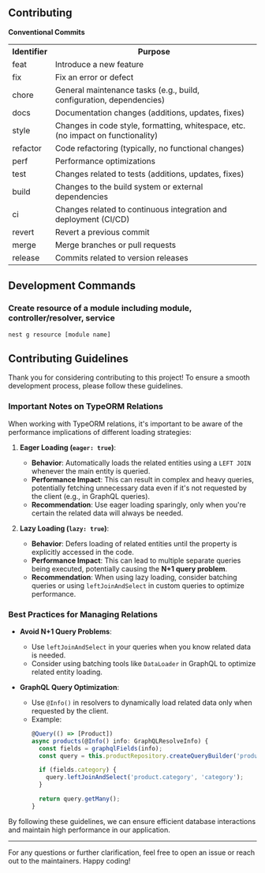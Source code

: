 ## Contributing


**Conventional Commits**
<table>
  <tr>
    <th>Identifier</th>
    <th>Purpose</th>
  </tr>
  <tr>
    <td>feat</td>
    <td>Introduce a new feature</td>
  </tr>
  <tr>
    <td>fix</td>
    <td>Fix an error or defect</td>
  </tr>
  <tr>
    <td>chore</td>
    <td>General maintenance tasks (e.g., build, configuration, dependencies)</td>
  </tr>
  <tr>
    <td>docs</td>
    <td>Documentation changes (additions, updates, fixes)</td>
  </tr>
  <tr>
    <td>style</td>
    <td>Changes in code style, formatting, whitespace, etc. (no impact on functionality)</td>
  </tr>
  <tr>
    <td>refactor</td>
    <td>Code refactoring (typically, no functional changes)</td>
  </tr>
  <tr>
    <td>perf</td>
    <td>Performance optimizations</td>
  </tr>
  <tr>
    <td>test</td>
    <td>Changes related to tests (additions, updates, fixes)</td>
  </tr>
  <tr>
    <td>build</td>
    <td>Changes to the build system or external dependencies</td>
  </tr>
  <tr>
    <td>ci</td>
    <td>Changes related to continuous integration and deployment (CI/CD)</td>
  </tr>
  <tr>
    <td>revert</td>
    <td>Revert a previous commit</td>
  </tr>
  <tr>
    <td>merge</td>
    <td>Merge branches or pull requests</td>
  </tr>
  <tr>
    <td>release</td>
    <td>Commits related to version releases</td>
  </tr>
</table>

## Development Commands

### Create resource of a module including module, controller/resolver, service
```shell
nest g resource [module name]
```



## Contributing Guidelines

Thank you for considering contributing to this project! To ensure a smooth development process, please follow these guidelines.

### Important Notes on TypeORM Relations

When working with TypeORM relations, it's important to be aware of the performance implications of different loading strategies:

1. **Eager Loading (`eager: true`)**:
    - **Behavior**: Automatically loads the related entities using a `LEFT JOIN` whenever the main entity is queried.
    - **Performance Impact**: This can result in complex and heavy queries, potentially fetching unnecessary data even if it's not requested by the client (e.g., in GraphQL queries).
    - **Recommendation**: Use eager loading sparingly, only when you're certain the related data will always be needed.

2. **Lazy Loading (`lazy: true`)**:
    - **Behavior**: Defers loading of related entities until the property is explicitly accessed in the code.
    - **Performance Impact**: This can lead to multiple separate queries being executed, potentially causing the **N+1 query problem**.
    - **Recommendation**: When using lazy loading, consider batching queries or using `leftJoinAndSelect` in custom queries to optimize performance.

### Best Practices for Managing Relations

- **Avoid N+1 Query Problems**:
    - Use `leftJoinAndSelect` in your queries when you know related data is needed.
    - Consider using batching tools like `DataLoader` in GraphQL to optimize related entity loading.

- **GraphQL Query Optimization**:
    - Use `@Info()` in resolvers to dynamically load related data only when requested by the client.
    - Example:
      ```typescript
      @Query(() => [Product])
      async products(@Info() info: GraphQLResolveInfo) {
        const fields = graphqlFields(info);
        const query = this.productRepository.createQueryBuilder('product');
  
        if (fields.category) {
          query.leftJoinAndSelect('product.category', 'category');
        }
  
        return query.getMany();
      }
      ```

By following these guidelines, we can ensure efficient database interactions and maintain high performance in our application.

---

For any questions or further clarification, feel free to open an issue or reach out to the maintainers. Happy coding!


